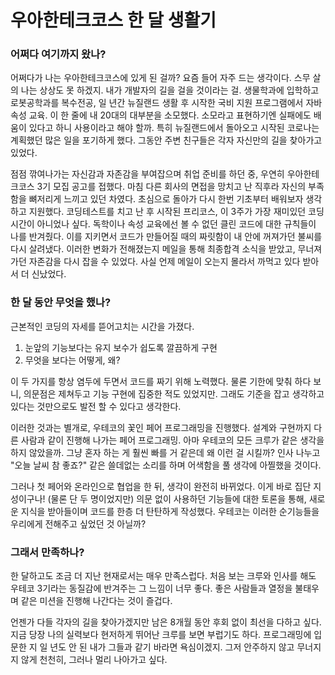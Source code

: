 # 우아한테크코스 한 달 생활기

### 어쩌다 여기까지 왔나?

어쩌다가 나는 우아한테크코스에 있게 된 걸까? 요즘 들어 자주 드는 생각이다.
스무 살의 나는 상상도 못 하겠지. 내가 개발자의 길을 걸을 것이라는 걸.
생물학과에 입학하고 로봇공학과를 복수전공, 일 년간 뉴질랜드 생활 후 시작한 국비 지원 프로그램에서 자바 속성 교육.
이 한 줄에 내 20대의 대부분을 소모했다. 소모라고 표현하기엔 실패에도 배움이 있다고 하니 사용이라고 해야 할까.
특히 뉴질랜드에서 돌아오고 시작된 코로나는 계획했던 많은 일을 포기하게 했다.
그동안 주변 친구들은 각자 자신만의 길을 찾아가고 있었다.

점점 깎여나가는 자신감과 자존감을 부여잡으며 취업 준비를 하던 중, 우연히 우아한테크코스 3기 모집 공고를 접했다.
마침 다른 회사의 면접을 망치고 난 직후라 자신의 부족함을 뼈저리게 느끼고 있던 차였다.
초심으로 돌아가 다시 한번 기초부터 배워보자 생각하고 지원했다.
코딩테스트를 치고 난 후 시작된 프리코스, 이 3주가 가장 재미있던 코딩 시간이 아니었나 싶다.
독학이나 속성 교육에선 볼 수 없던 클린 코드에 대한 규칙들이 나를 반겨줬다.
이를 지키면서 코드가 만들어질 때의 짜릿함이 내 안에 꺼져가던 불씨를 다시 살려냈다.
이러한 변화가 전해졌는지 메일을 통해 최종합격 소식을 받았고, 무너져가던 자존감을 다시 잡을 수 있었다.
사실 언제 메일이 오는지 몰라서 까먹고 있다 받아서 더 신났었다.

### 한 달 동안 무엇을 했나?

근본적인 코딩의 자세를 뜯어고치는 시간을 가졌다.

1. 눈앞의 기능보다는 유지 보수가 쉽도록 깔끔하게 구현
2. 무엇을 보다는 어떻게, 왜?

이 두 가지를 항상 염두에 두면서 코드를 짜기 위해 노력했다.
물론 기한에 맞춰 하다 보니, 의문점은 제쳐두고 기능 구현에 집중한 적도 있었지만.
그래도 기준을 잡고 생각하고 있다는 것만으로도 발전 할 수 있다고 생각한다.

이러한 것과는 별개로, 우테코의 꽃인 페어 프로그래밍을 진행했다.
설계와 구현까지 다른 사람과 같이 진행해 나가는 페어 프로그래밍.
아마 우테코의 모든 크루가 같은 생각을 하지 않았을까.
그냥 혼자 하는 게 훨씬 빠를 거 같은데 왜 이런 걸 시킬까?
인사 나누고 "오늘 날씨 참 좋죠?" 같은 쓸데없는 소리를 하며 어색함을 풀 생각에 아찔했을 것이다.

그러나 첫 페어와 온라인으로 협업을 한 뒤, 생각이 완전히 바뀌었다.
이게 바로 집단 지성이구나! (물론 단 두 명이었지만)
의문 없이 사용하던 기능들에 대한 토론을 통해, 새로운 지식을 받아들이며 코드를 한층 더 탄탄하게 작성했다.
우테코는 이러한 순기능들을 우리에게 전해주고 싶었던 것 아닐까?

### 그래서 만족하나?

한 달하고도 조금 더 지난 현재로서는 매우 만족스럽다.
처음 보는 크루와 인사를 해도 우테코 3기라는 동질감에 반겨주는 그 느낌이 너무 좋다.
좋은 사람들과 열정을 불태우며 같은 미션을 진행해 나간다는 것이 즐겁다.

언젠가 다들 각자의 길을 찾아가겠지만 남은 8개월 동안 후회 없이 최선을 다하고 싶다.
지금 당장 나의 실력보다 현저하게 뛰어난 크루를 보면 부럽기도 하다.
프로그래밍에 입문한 지 일 년도 안 된  내가 그들과 같기 바라면 욕심이겠지.
그저 안주하지 않고 무너지지 않게 천천히, 그러나 멀리 나아가고 싶다.